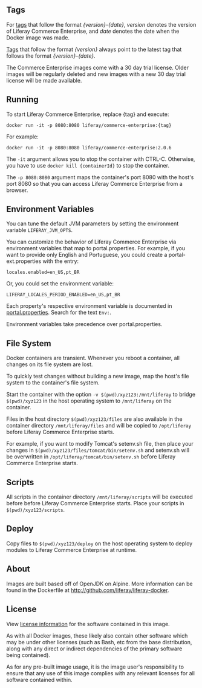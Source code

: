 ## Tags

For [tags](https://hub.docker.com/r/liferay/commerce-enterprise/tags) that follow the format *{version}-{date}*, *version* denotes the version of Liferay Commerce Enterprise, and *date* denotes the date when the Docker image was made.

[Tags](https://hub.docker.com/r/liferay/commerce-enterprise/tags) that follow the format *{version}* always point to the latest tag that follows the format *{version}-{date}*.

The Commerce Enterprise images come with a 30 day trial license. Older images will be regularly deleted and new images with a new 30 day trial license will be made available.

## Running

To start Liferay Commerce Enterprise, replace {tag} and execute:

`docker run -it -p 8080:8080 liferay/commerce-enterprise:{tag}`

For example:

`docker run -it -p 8080:8080 liferay/commerce-enterprise:2.0.6`

The `-it` argument allows you to stop the container with CTRL-C. Otherwise, you have to use `docker kill {containerId}` to stop the container.

The `-p 8080:8080` argument maps the container's port 8080 with the host's port 8080 so that you can access Liferay Commerce Enterprise from a browser.

## Environment Variables

You can tune the default JVM parameters by setting the environment variable `LIFERAY_JVM_OPTS`.

You can customize the behavior of Liferay Commerce Enterprise via environment variables that map to portal.properties. For example, if you want to provide only English and Portuguese, you could create a portal-ext.properties with the entry:

`locales.enabled=en_US,pt_BR`

Or, you could set the environment variable:

`LIFERAY_LOCALES_PERIOD_ENABLED=en_US,pt_BR`

Each property's respective environment variable is documented in [portal.properties](https://github.com/liferay/liferay-portal/blob/master/portal-impl/src/portal.properties). Search for the text `Env:`.

Environment variables take precedence over portal.properties.

## File System

Docker containers are transient. Whenever you reboot a container, all changes on its file system are lost.

To quickly test changes without building a new image, map the host's file system to the container's file system.

Start the container with the option `-v $(pwd)/xyz123:/mnt/liferay` to bridge `$(pwd)/xyz123` in the host operating system to `/mnt/liferay` on the container.

Files in the host directory `$(pwd)/xyz123/files` are also available in the container directory `/mnt/liferay/files` and will be copied to `/opt/liferay` before Liferay Commerce Enterprise starts.

For example, if you want to modify Tomcat's setenv.sh file, then place your changes in `$(pwd)/xyz123/files/tomcat/bin/setenv.sh` and setenv.sh will be overwritten in `/opt/liferay/tomcat/bin/setenv.sh` before Liferay Commerce Enterprise starts.

## Scripts

All scripts in the container directory `/mnt/liferay/scripts` will be executed before before Liferay Commerce Enterprise starts. Place your scripts in `$(pwd)/xyz123/scripts`.

## Deploy

Copy files to `$(pwd)/xyz123/deploy` on the host operating system to deploy modules to Liferay Commerce Enterprise at runtime.

## About

Images are built based off of OpenJDK on Alpine. More information can be found in the Dockerfile at http://github.com/liferay/liferay-docker.

## License

View [license information](https://web.liferay.com/c/portal/register_trial_license?eula=evaluation-license-agreement) for the software contained in this image.

As with all Docker images, these likely also contain other software which may be under other licenses (such as Bash, etc from the base distribution, along with any direct or indirect dependencies of the primary software being contained).

As for any pre-built image usage, it is the image user's responsibility to ensure that any use of this image complies with any relevant licenses for all software contained within.
